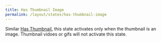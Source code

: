 ```yaml
---
title: Has Thumbnail Image
permalink: /layout/states/has-thumbnail-image
---
```


Similar [Has Thumbnail](has-thumbnail), this state activates only when the thumbnail is an image. Thumbnail vidoes or gifs will not activate this state.
